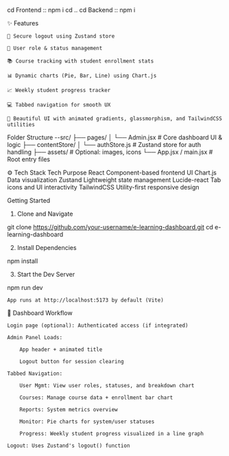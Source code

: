 cd Frontend
:: npm i
cd ..
cd Backend
:: npm i

✨ Features

    🔐 Secure logout using Zustand store

    👤 User role & status management

    📚 Course tracking with student enrollment stats

    📊 Dynamic charts (Pie, Bar, Line) using Chart.js

    📈 Weekly student progress tracker

    💻 Tabbed navigation for smooth UX

    💅 Beautiful UI with animated gradients, glassmorphism, and TailwindCSS utilities
Folder Structure
--src/
├── pages/
│   └── Admin.jsx           # Core dashboard UI & logic
├── contentStore/
│   └── authStore.js        # Zustand store for auth handling
├── assets/                 # Optional: images, icons
└── App.jsx / main.jsx      # Root entry files

⚙️ Tech Stack
Tech	Purpose
React	Component-based frontend UI
Chart.js	Data visualization
Zustand	Lightweight state management
Lucide-react	Tab icons and UI interactivity
TailwindCSS	Utility-first responsive design

Getting Started
1. Clone and Navigate

git clone https://github.com/your-username/e-learning-dashboard.git
cd e-learning-dashboard

2. Install Dependencies

npm install

3. Start the Dev Server

npm run dev

    App runs at http://localhost:5173 by default (Vite)

🧠 Dashboard Workflow

    Login page (optional): Authenticated access (if integrated)

    Admin Panel Loads:

        App header + animated title

        Logout button for session clearing

    Tabbed Navigation:

        User Mgmt: View user roles, statuses, and breakdown chart

        Courses: Manage course data + enrollment bar chart

        Reports: System metrics overview

        Monitor: Pie charts for system/user statuses

        Progress: Weekly student progress visualized in a line graph

    Logout: Uses Zustand's logout() function

